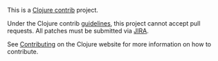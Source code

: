 This is a [Clojure contrib] project.

Under the Clojure contrib [guidelines], this project cannot accept
pull requests. All patches must be submitted via [JIRA].

See [Contributing] on the Clojure website for
more information on how to contribute.

[Clojure contrib]: https://clojure.org/community/contrib_libs
[Contributing]: https://clojure.org/community/contributing
[JIRA]: http://dev.clojure.org/jira/browse/DFINGER
[guidelines]: https://clojure.org/community/contrib_howto
